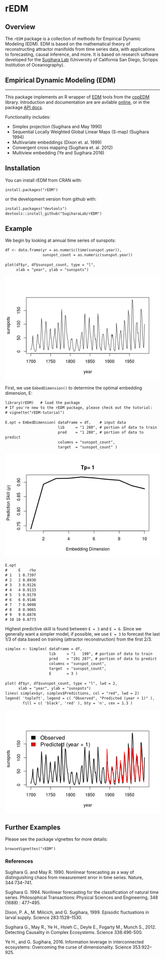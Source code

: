 rEDM
====

Overview
--------

The `rEDM` package is a collection of methods for Empirical Dynamic
Modeling (EDM). EDM is based on the mathematical theory of
reconstructing attractor manifolds from time series data, with
applications to forecasting, causal inference, and more. It is based on
research software developed for the [Sugihara Lab](http://deepeco.ucsd.edu/)
(University of California San Diego, Scripps Institution of Oceanography).

## Empirical Dynamic Modeling (EDM)
-------------------------------------

This package implements an R wrapper of
[EDM](http://deepeco.ucsd.edu/nonlinear-dynamics-research/edm/) tools from
the [cppEDM](https://github.com/SugiharaLab/cppEDM) library.
Introduction and documentation are are avilable
[online](https://sugiharalab.github.io/EDM_Documentation/ "EDM Docs"), or
in the package [API docs](https://github.com/SugiharaLab/rEDM/blob/master/inst/doc/rEDM.pdf "rEDM API").  

Functionality includes:

* Simplex projection (Sugihara and May 1990)
* Sequential Locally Weighted Global Linear Maps (S-map) (Sugihara 1994)
* Multivariate embeddings (Dixon et. al. 1999)
* Convergent cross mapping (Sugihara et. al. 2012)
* Multiview embedding (Ye and Sugihara 2016)

Installation
------------

You can install rEDM from CRAN with:

    install.packages("rEDM")

or the development version from github with:

    install.packages("devtools")
    devtools::install_github("SugiharaLab/rEDM")

Example
-------

We begin by looking at annual time series of sunspots:

    df <- data.frame(yr = as.numeric(time(sunspot.year)), 
                     sunspot_count = as.numeric(sunspot.year))

    plot(df$yr, df$sunspot_count, type = "l", 
         xlab = "year", ylab = "sunspots")

![](man/figures/sunspots-1.png)

First, we use `EmbedDimension()` to determine the optimal embedding
dimension, E:

    library(rEDM)   # load the package
    # If you're new to the rEDM package, please check out the tutorial:
    # vignette("rEDM-tutorial")

    E.opt = EmbedDimension( dataFrame = df,    # input data
                            lib     = "1 280", # portion of data to train
                            pred    = "1 280", # portion of data to predict
                            columns = "sunspot_count",
                            target  = "sunspot_count" )

![](man/figures/optimal-E-1.png)

    E.opt
    #     E    rho
    # 1   1 0.7397
    # 2   2 0.8930
    # 3   3 0.9126
    # 4   4 0.9133
    # 5   5 0.9179
    # 6   6 0.9146
    # 7   7 0.9098
    # 8   8 0.9065
    # 9   9 0.8878
    # 10 10 0.8773

Highest predictive skill is found between `E = 3` and `E = 6`. Since we
generally want a simpler model, if possible, we use `E = 3` to forecast
the last 1/3 of data based on training (attractor reconstruction) from
the first 2/3.

    simplex <- Simplex( dataFrame = df, 
                        lib     = "1   190", # portion of data to train
                        pred    = "191 287", # portion of data to predict
                        columns = "sunspot_count",
                        target  = "sunspot_count",
                        E       = 3 )

    plot( df$yr, df$sunspot_count, type = "l", lwd = 2,
          xlab = "year", ylab = "sunspots")
    lines( simplex$yr, simplex$Predictions, col = "red", lwd = 2)
    legend( 'topleft', legend = c( "Observed", "Predicted (year + 1)" ),
            fill = c( 'black', 'red' ), bty = 'n', cex = 1.3 )

![](man/figures/simplex-projection-1.png)

Further Examples
----------------

Please see the package vignettes for more details:

    browseVignettes("rEDM")

### References

Sugihara G. and May R. 1990. Nonlinear forecasting as a way of
distinguishing chaos from measurement error in time series. Nature,
344:734–741.

Sugihara G. 1994. Nonlinear forecasting for the classification of
natural time series. Philosophical Transactions: Physical Sciences and
Engineering, 348 (1688) : 477–495.

Dixon, P. A., M. Milicich, and G. Sugihara, 1999. Episodic fluctuations
in larval supply. Science 283:1528–1530.

Sugihara G., May R., Ye H., Hsieh C., Deyle E., Fogarty M., Munch S.,
2012. Detecting Causality in Complex Ecosystems. Science 338:496-500.

Ye H., and G. Sugihara, 2016. Information leverage in interconnected 
ecosystems: Overcoming the curse of dimensionality. Science 353:922–925.

